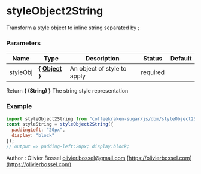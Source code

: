 # styleObject2String

Transform a style object to inline string separated by ;

### Parameters

| Name     | Type                                                                                                   | Description                 | Status   | Default |
| -------- | ------------------------------------------------------------------------------------------------------ | --------------------------- | -------- | ------- |
| styleObj | **{ [Object](https://developer.mozilla.org/fr/docs/Web/JavaScript/Reference/Objets_globaux/Object) }** | An object of style to apply | required |

Return **{ (String) }** The string style representation

### Example

```js
import styleObject2String from "coffeekraken-sugar/js/dom/styleObject2String";
const styleString = styleObject2String({
  paddingLeft: "20px",
  display: "block"
});
// output => padding-left:20px; display:block;
```

Author : Olivier Bossel [olivier.bossel@gmail.com](mailto:olivier.bossel@gmail.com) [https://olivierbossel.com](https://olivierbossel.com)
